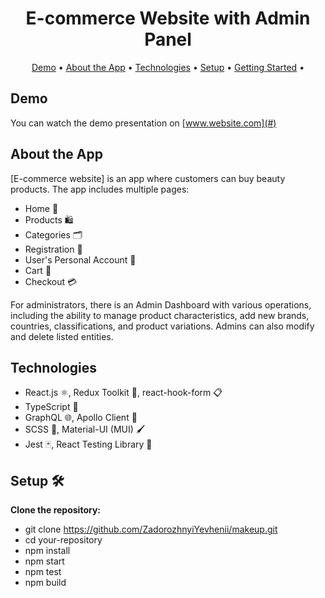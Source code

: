 <h1 align="center">E-commerce Website with Admin Panel</h1>

<p align="center">
  <a href="#demo">Demo</a> •
  <a href="#about-the-app">About the App</a> •
  <a href="#technologies">Technologies</a> •
  <a href="#setup">Setup</a> •
  <a href="#getting-started">Getting Started</a> •
</p>

## Demo

You can watch the demo presentation on [www.website.com](#)

## About the App

[E-commerce website] is an app where customers can buy beauty products. The app includes multiple pages:

- Home 🏡
- Products 🛍️
- Categories 🗂️
- Registration 📝
- User's Personal Account 👤
- Cart 🛒
- Checkout 💳

For administrators, there is an Admin Dashboard with various operations, including the ability to manage product characteristics, add new brands, countries, classifications, and product variations. Admins can also modify and delete listed entities.

## Technologies

- React.js ⚛️, Redux Toolkit 🧰, react-hook-form 📋
- TypeScript 🦄
- GraphQL 🌐, Apollo Client 🚀
- SCSS 🎨, Material-UI (MUI) 🖌️
- Jest 🃏, React Testing Library 🧪

## Setup 🛠️

**Clone the repository:**
   
   - git clone https://github.com/ZadorozhnyiYevhenii/makeup.git
   - cd your-repository
   - npm install
   - npm start
   - npm test
   - npm build

